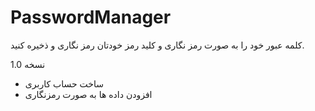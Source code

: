 # PasswordManager

کلمه عبور خود را به صورت رمز نگاری و کلید رمز خودتان رمز نگاری و ذخیره کنید.

نسخه 1.0

* ساخت حساب کاربری 
* افزودن داده ها به صورت رمزنگاری
